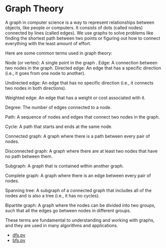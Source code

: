 # Graph Theory

A graph in computer science is a way to represent relationships between objects, like people or computers. It consists of dots (called nodes) connected by lines (called edges). We use graphs to solve problems like finding the shortest path between two points or figuring out how to connect everything with the least amount of effort.

Here are some common terms used in graph theory:

Node (or vertex): A single point in the graph
.
Edge: A connection between two nodes in the graph.
Directed edge: An edge that has a specific direction (i.e., it goes from one node to another).

Undirected edge: An edge that has no specific direction (i.e., it connects two nodes in both directions).

Weighted edge: An edge that has a weight or cost associated with it.

Degree: The number of edges connected to a node.

Path: A sequence of nodes and edges that connect two nodes in the graph.

Cycle: A path that starts and ends at the same node.

Connected graph: A graph where there is a path between every pair of nodes.

Disconnected graph: A graph where there are at least two nodes that have no path between them.

Subgraph: A graph that is contained within another graph.

Complete graph: A graph where there is an edge between every pair of nodes.

Spanning tree: A subgraph of a connected graph that includes all of the nodes and is also a tree (i.e., it has no cycles).

Bipartite graph: A graph where the nodes can be divided into two groups, such that all the edges go between nodes in different groups.

These terms are fundamental to understanding and working with graphs, and they are used in many algorithms and applications.

- [dfs.py](dfs.py)
- [bfs.py](bfs.py)